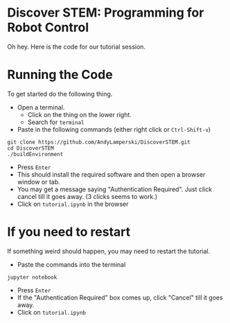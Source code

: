 # Discover STEM: Programming for Robot Control

Oh hey. Here is the code for our tutorial session. 

# Running the Code

To get started do the following thing.

* Open a terminal.
  - Click on the thing on the lower right.
  - Search for `terminal`
* Paste in the following commands (either right click or `Ctrl-Shift-v`)

```
git clone https://github.com/AndyLamperski/DiscoverSTEM.git
cd DiscoverSTEM
./buildEnvironment
```

* Press `Enter`
* This should install the required software and then open a browser window or tab.
* You may get a message saying "Authentication Required". Just click cancel till it goes away. (3 clicks seems to work.)
* Click on `tutorial.ipynb` in the browser

# If you need to restart

If something weird should happen, you may need to restart the tutorial. 

* Paste the commands into the terminal

```
jupyter notebook
```

* Press `Enter`
* If the "Authentication Required" box comes up, click "Cancel" till it goes away.
* Click on `tutorial.ipynb`

 

